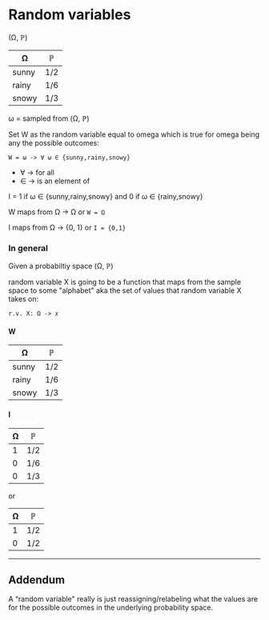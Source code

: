 # Random variables

(Ω, ℙ)

| Ω     | ℙ   |
| ----- | --- |
| sunny | 1/2 |
| rainy | 1/6 |
| snowy | 1/3 |

ω = sampled from (Ω, ℙ)

Set W as the random variable equal to omega which is true for omega being any the possible outcomes:

`W = ω -> ∀ ω ∈ {sunny,rainy,snowy}`

* ∀ -> for all
* ∈ -> is an element of

I = 1 if ω ∈ {sunny,rainy,snowy} and 0 if ω ∈ {rainy,snowy}

W maps from Ω -> Ω or `W = Ω`

I maps from Ω -> {0, 1} or `I = {0,1}`

### In general

Given a probabiltiy space (Ω, ℙ)


random variable X is going to be a function that maps from the sample space to some "alphabet" aka the set of values that random variable X takes on:

`r.v. X: Ω -> 𝑥`


#### W

| Ω     | ℙ   |
| ----- | --- |
| sunny | 1/2 |
| rainy | 1/6 |
| snowy | 1/3 |

#### I

| Ω  | ℙ   |
| -- | --- |
| 1  | 1/2 |
| 0  | 1/6 |
| 0  | 1/3 |

or

| Ω  | ℙ   |
| -- | --- |
| 1  | 1/2 |
| 0  | 1/2 |

------

## Addendum

A “random variable" really is just reassigning/relabeling what the values are for the possible outcomes in the underlying probability space.
